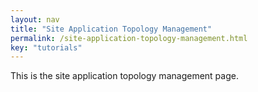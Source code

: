 ```yaml
---
layout: nav
title: "Site Application Topology Management"
permalink: /site-application-topology-management.html
key: "tutorials"
---
```


This is the site application topology management page.
